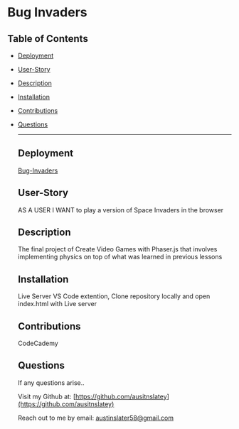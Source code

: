 # Bug Invaders

## Table of Contents


- [Deployment](#deployment)
- [User-Story](#user-story)
- [Description](#description)
- [Installation](#installation)
- [Contributions](#contributions)
- [Questions](#questions)



  ---

  ## Deployment
  [Bug-Invaders](https://austinslatey.github.io/bug-invaders/=)

  ## User-Story
  AS A USER I WANT to play a version of Space Invaders in the browser

  ## Description
  The final project of Create Video Games with Phaser.js that involves implementing physics on top of what was learned in previous lessons 

  ## Installation
  Live Server VS Code extention, Clone repository locally and open index.html with Live server


  ## Contributions
  CodeCademy

  ## Questions

  If any questions arise..

  Visit my Github at: [https://github.com/ausitnslatey](https://github.com/ausitnslatey)

  Reach out to me by email: austinslater58@gmail.com
  
